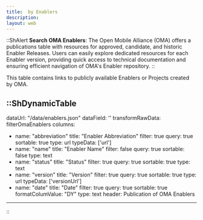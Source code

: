```yaml
---
title:  by Enablers
description: 
layout: web
---
```


::ShAlert
**Search OMA Enablers**: The Open Mobile Alliance (OMA) offers a publications table with resources for approved, candidate, and historic Enabler Releases. Users can easily explore dedicated resources for each Enabler version, providing quick access to technical documentation and ensuring efficient navigation of OMA's Enabler repository.
::

This table contains links to publicly available Enablers or Projects created by OMA.

::ShDynamicTable
---
dataUrl: "/data/enablers.json"
dataField: ''
transformRawData: filterOmaEnablers
columns:
  - name: "abbreviation"
    title: "Enabler Abbreviation"
    filter: true
    query: true
    sortable: true
    type: url
    typeData: ['url']
  - name: "name"
    title: "Enabler Name"
    filter: false
    query: true
    sortable: false
    type: text
  - name: "status"
    title: "Status"
    filter: true
    query: true
    sortable: true
    type: text
  - name: "version"
    title: "Version"
    filter: true
    query: true
    sortable: true
    type: url
    typeData: ['versionUrl']
  - name: "date"
    title: "Date"
    filter: true
    query: true
    sortable: true
    formatColumValue: "DY"
    type: text
header: Publication of OMA Enablers
---
::

